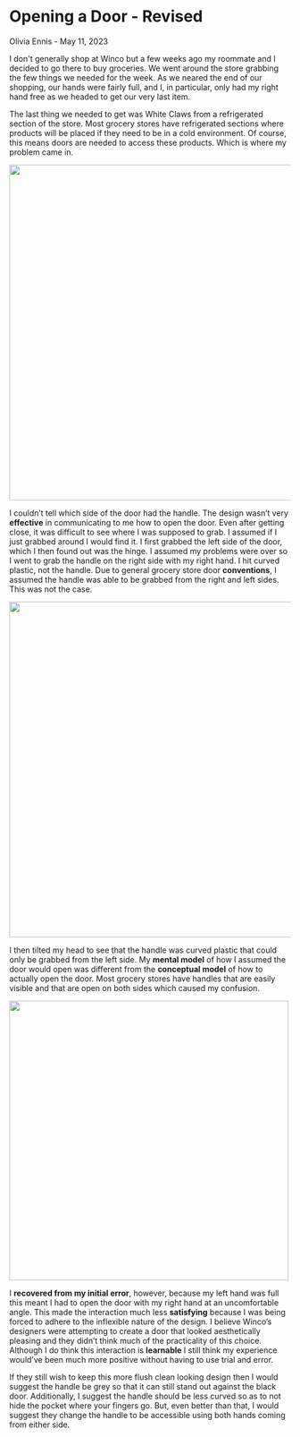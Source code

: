 # Opening a Door - Revised

Olivia Ennis - May 11, 2023

I don't generally shop at Winco but a few weeks ago my roommate and I decided to go there to buy groceries. We went around the store grabbing the few things we needed for the week. As we neared the end of our shopping, our hands were fairly full, and I, in particular, only had my right hand free as we headed to get our very last item. 

The last thing we needed to get was White Claws from a refrigerated section of the store. Most grocery stores have refrigerated sections where products will be placed if they need to be in a cold environment. Of course, this means doors are needed to access these products. Which is where my problem came in. 

<img src="https://user-images.githubusercontent.com/111928724/224426343-49586a28-6a33-440b-b6cd-5b3bde694628.jpg" width=600>

I couldn’t tell which side of the door had the handle. The design wasn’t very **effective** in communicating to me how to open the door. Even after getting close, it was difficult to see where I was supposed to grab. I assumed if I just grabbed around I would find it. I first grabbed the left side of the door, which I then found out was the hinge. I assumed my problems were over so I went to grab the handle on the right side with my right hand. I hit curved plastic, not the handle. Due to general grocery store door **conventions**, I assumed the handle was able to be grabbed from the right and left sides. This was not the case.

<img src="https://user-images.githubusercontent.com/111928724/224442987-072eef6d-0833-4ee7-9427-17ff5d444955.jpg" width=600>

I then tilted my head to see that the handle was curved plastic that could only be grabbed from the left side. My **mental model** of how I assumed the door would open was different from the **conceptual model** of how to actually open the door. Most grocery stores have handles that are easily visible and that are open on both sides which caused my confusion. 

<img src="https://user-images.githubusercontent.com/111928724/224445354-509a8616-1185-45a7-9835-5134744e6174.jpg" width=500>

I **recovered from my initial error**, however, because my left hand was full this meant I had to open the door with my right hand at an uncomfortable angle. This made the interaction much less **satisfying** because I was being forced to adhere to the inflexible nature of the design. I believe Winco’s designers were attempting to create a door that looked aesthetically pleasing and they didn’t think much of the practicality of this choice. Although I do think this interaction is **learnable** I still think my experience would’ve been much more positive without having to use trial and error. 

If they still wish to keep this more flush clean looking design then I would suggest the handle be grey so that it can still stand out against the black door. Additionally, I suggest the handle should be less curved so as to not hide the pocket where your fingers go. But, even better than that, I would suggest they change the handle to be accessible using both hands coming from either side. 

